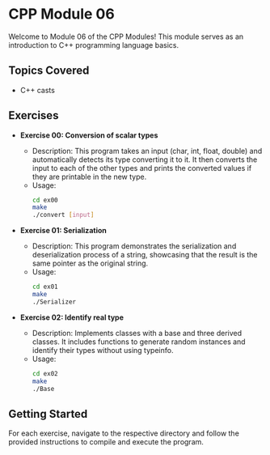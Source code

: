 # CPP Module 06

Welcome to Module 06 of the CPP Modules! This module serves as an introduction to C++ programming language basics.

## Topics Covered
- C++ casts

## Exercises
- **Exercise 00: Conversion of scalar types**
  - Description: This program takes an input (char, int, float, double) and automatically detects its type converting it to it. It then converts the input to each of the other types and prints the converted values if they are printable in the new type.
  - Usage:
    ```bash
    cd ex00
    make
    ./convert [input]
    ```

- **Exercise 01: Serialization**
  - Description: This program demonstrates the serialization and deserialization process of a string, showcasing that the result is the same pointer as the original string.
  - Usage:
    ```bash
    cd ex01
    make
    ./Serializer
    ```

- **Exercise 02: Identify real type**
  - Description: Implements classes with a base and three derived classes. It includes functions to generate random instances and identify their types without using typeinfo.
  - Usage:
    ```bash
    cd ex02
    make
    ./Base
    ```

## Getting Started

For each exercise, navigate to the respective directory and follow the provided instructions to compile and execute the program.
